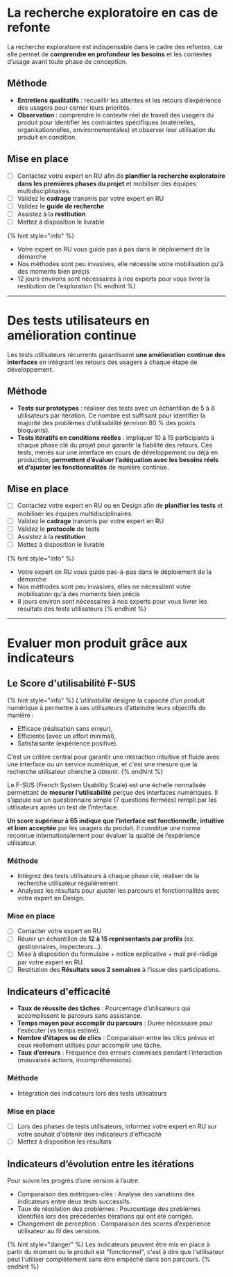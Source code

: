 # La recherche exploratoire en cas de refonte

La recherche exploratoire est indispensable dans le cadre des refontes, car elle permet de **comprendre en profondeur
les besoins** et les contextes d’usage avant toute phase de conception.

## Méthode

- **Entretiens qualitatifs** : recueillir les attentes et les retours d’expérience des usagers pour cerner leurs
  priorités.
- **Observation** : comprendre le contexte réel de travail des usagers du produit pour identifier les contraintes
  spécifiques (matérielles, organisationnelles, environnementales) et observer leur utilisation du produit en condition.

## Mise en place

- [ ] Contactez votre expert en RU afin de **planifier la recherche exploratoire dans les premières phases du projet**
      et mobiliser des équipes multidisciplinaires.
- [ ] Validez le **cadrage** transmis par votre expert en RU
- [ ] Validez le **guide de recherche**
- [ ] Assistez à la **restitution**
- [ ] Mettez à disposition le livrable

{% hint style="info" %}

- Votre expert en RU vous guide pas à pas dans le déploiement de la démarche
- Nos méthodes sont peu invasives, elle nécessite votre mobilisation qu'à des moments bien préçis
- 12 jours environs sont nécessaires à nos experts pour vous livrer la restitution de l'exploration {% endhint %}

---

# Des tests utilisateurs en amélioration continue

Les tests utilisateurs récurrents garantissent **une amélioration continue des interfaces** en intégrant les retours des
usagers à chaque étape de développement.

## Méthode

- **Tests sur prototypes** : réaliser des tests avec un échantillon de 5 à 8 utilisateurs par itération. Ce nombre est
  suffisant pour identifier la majorité des problèmes d’utilisabilité (environ 80 % des points bloquants).
- **Tests itératifs en conditions réelles** : impliquer 10 à 15 participants à chaque phase clé du projet pour garantir
  la fiabilité des retours. Ces tests, menés sur une interface en cours de développement ou déjà en production,
  **permettent d’évaluer l’adéquation avec les besoins réels et d’ajuster les fonctionnalités** de manière continue.

## Mise en place

- [ ] Contactez votre expert en RU ou en Design afin de **planifier les tests** et mobiliser les équipes
      multidisciplinaires.
- [ ] Validez le **cadrage** transmis par votre expert en RU
- [ ] Validez le **protocole** de tests
- [ ] Assistez à la **restitution**
- [ ] Mettez à disposition le livrable

{% hint style="info" %}

- Votre expert en RU vous guide pas-à-pas dans le déploiement de la démarche
- Nos méthodes sont peu invasives, elles ne nécessitent votre mobilisation qu'à des moments bien précis
- 8 jours environ sont nécessaires à nos experts pour vous livrer les résultats des tests utilisateurs {% endhint %}

---

# Evaluer mon produit grâce aux indicateurs

## Le Score d'utilisabilité F-SUS

{% hint style="info" %} _L’utilisabilité_ désigne la capacité d’un produit numérique à permettre à ses utilisateurs
d’atteindre leurs objectifs de manière :

- Efficace (réalisation sans erreur),
- Efficiente (avec un effort minimal),
- Satisfaisante (expérience positive).

C’est un critère central pour garantir une interaction intuitive et fluide avec une interface ou un service numérique,
et c'est une mesure que la recherche utilisateur cherche à obtenir. {% endhint %}

Le F-SUS (French System Usability Scale) est une échelle normalisée permettant de **mesurer l’utilisabilité** perçue des
interfaces numériques. Il s’appuie sur un questionnaire simple (7 questions fermées) rempli par les utilisateurs après
un test de l’interface.

**Un score supérieur à 65 indique que l’interface est fonctionnelle, intuitive et bien acceptée** par les usagers du
produit. Il constitue une norme reconnue internationalement pour évaluer la qualité de l’expérience utilisateur.

### Méthode

- Intégrez des tests utilisateurs à chaque phase clé, réaliser de la recherche utilisateur régulièrement
- Analysez les résultats pour ajuster les parcours et fonctionnalités avec votre expert en Design.

### Mise en place

- [ ] Contacter votre expert en RU
- [ ] Réunir un échantillon de **12 à 15 représentants par profils** (ex. gestionnaires, inspecteurs...).
- [ ] Mise à disposition du formulaire + notice explicative + mail pré-rédigé par votre expert en RU.
- [ ] Restitution des **Résultats sous 2 semaines** à l'issue des participations.

## Indicateurs d'efficacité

- **Taux de réussite des tâches** : Pourcentage d’utilisateurs qui accomplissent le parcours sans assistance.
- **Temps moyen pour accomplir du parcours** : Durée nécessaire pour l'exécuter (vs temps estimé).
- **Nombre d’étapes ou de clics** : Comparaison entre les clics prévus et ceux réellement utilisés pour accomplir une
  tâche.
- **Taux d’erreurs** : Fréquence des erreurs commises pendant l’interaction (mauvaises actions, incompréhensions).

### Méthode

- Intégration des indicateurs lors des tests utilisateurs

### Mise en place

- [ ] Lors des phases de tests utilisateurs, informez votre expert en RU sur votre souhait d'obtenir des indicateurs
      d'efficacité
- [ ] Mettez à disposition les résultats

## Indicateurs d’évolution entre les itérations

Pour suivre les progrès d’une version à l’autre.

- Comparaison des métriques-clés : Analyse des variations des indicateurs entre deux tests successifs.
- Taux de résolution des problèmes : Pourcentage des problèmes identifiés lors des précédentes itérations qui ont été
  corrigés.
- Changement de perception : Comparaison des scores d’expérience utilisateur au fil des versions.

{% hint style="danger" %} Les indicateurs peuvent être mis en place à partir du moment ou le produit est "fonctionnel",
c'est à dire que l'utilisateur peut l'utiliser complêtement sans être empéché dans son parcours. {% endhint %}
